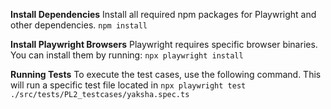 **Install Dependencies**
    Install all required npm packages for Playwright and other dependencies.
    ```npm install```

**Install Playwright Browsers**
    Playwright requires specific browser binaries. You can install them by running:
    ```npx playwright install```

**Running Tests**
    To execute the test cases, use the following command. This will run a specific test file located in
    ```npx playwright test ./src/tests/PL2_testcases/yaksha.spec.ts```
